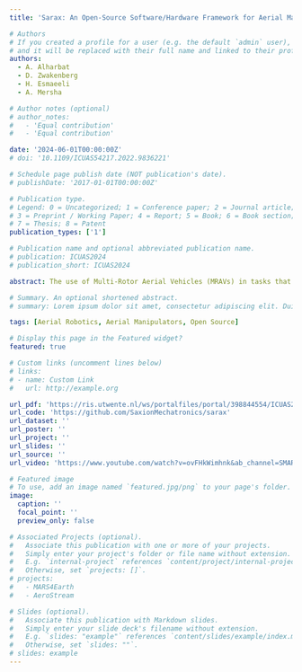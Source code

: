 ```yaml
---
title: 'Sarax: An Open-Source Software/Hardware Framework for Aerial Manipulators'

# Authors
# If you created a profile for a user (e.g. the default `admin` user), write the username (folder name) here
# and it will be replaced with their full name and linked to their profile.
authors:
  - A. Alharbat
  - D. Zwakenberg 
  - H. Esmaeeli 
  - A. Mersha

# Author notes (optional)
# author_notes:
#   - 'Equal contribution'
#   - 'Equal contribution'

date: '2024-06-01T00:00:00Z'
# doi: '10.1109/ICUAS54217.2022.9836221'

# Schedule page publish date (NOT publication's date).
# publishDate: '2017-01-01T00:00:00Z'

# Publication type.
# Legend: 0 = Uncategorized; 1 = Conference paper; 2 = Journal article;
# 3 = Preprint / Working Paper; 4 = Report; 5 = Book; 6 = Book section;
# 7 = Thesis; 8 = Patent
publication_types: ['1']

# Publication name and optional abbreviated publication name.
# publication: ICUAS2024
# publication_short: ICUAS2024

abstract: The use of Multi-Rotor Aerial Vehicles (MRAVs) in tasks that require physical interaction has been an active research field in the last decade which resulted in an increasing interest in Aerial Manipulators (AMs). This raises many challenges in the modeling, control, perception, and planning of these robots. However, designing and realizing an AM testbed is a complicated multi-disciplinary task, and there is a lack of standardization in the relatively new field of AMs. For this purpose, we introduce Sarax, an open-source hardware and software framework tailored for AMs research and innovation. The software of Sarax is built on top of open-source projects such as the Robot Operating System (ROS) and PX4 Autopilot, while the hardware is designed to be customizable, modular, and easily scalable through parameterized models. We verified and validated the proposed framework through indoor and outdoor experiments. We aim to open the door to accelerate AMs research and innovation, allow researchers and developers to focus on their core contributions, and take AMs technology to a higher readiness level.

# Summary. An optional shortened abstract.
# summary: Lorem ipsum dolor sit amet, consectetur adipiscing elit. Duis posuere tellus ac convallis placerat. Proin tincidunt magna sed ex sollicitudin condimentum.

tags: [Aerial Robotics, Aerial Manipulators, Open Source]

# Display this page in the Featured widget?
featured: true

# Custom links (uncomment lines below)
# links:
# - name: Custom Link
#   url: http://example.org

url_pdf: 'https://ris.utwente.nl/ws/portalfiles/portal/398844554/ICUAS2024_Sarax.pdf'
url_code: 'https://github.com/SaxionMechatronics/sarax'
url_dataset: ''
url_poster: ''
url_project: ''
url_slides: ''
url_source: ''
url_video: 'https://www.youtube.com/watch?v=ovFHkWimhnk&ab_channel=SMARTResearchGroup-SaxionUAS'

# Featured image
# To use, add an image named `featured.jpg/png` to your page's folder.
image:
  caption: ''
  focal_point: ''
  preview_only: false

# Associated Projects (optional).
#   Associate this publication with one or more of your projects.
#   Simply enter your project's folder or file name without extension.
#   E.g. `internal-project` references `content/project/internal-project/index.md`.
#   Otherwise, set `projects: []`.
# projects:
#   - MARS4Earth
#   - AeroStream

# Slides (optional).
#   Associate this publication with Markdown slides.
#   Simply enter your slide deck's filename without extension.
#   E.g. `slides: "example"` references `content/slides/example/index.md`.
#   Otherwise, set `slides: ""`.
# slides: example
---
```


<!-- {{% callout note %}}
Click the _Cite_ button above to demo the feature to enable visitors to import publication metadata into their reference management software.
{{% /callout %}}

{{% callout note %}}
Create your slides in Markdown - click the _Slides_ button to check out the example.
{{% /callout %}}

Supplementary notes can be added here, including [code, math, and images](https://wowchemy.com/docs/writing-markdown-latex/). -->

